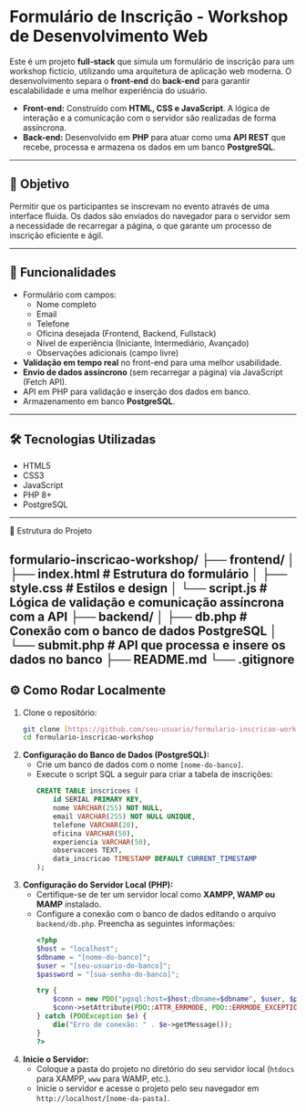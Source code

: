 # Formulário de Inscrição - Workshop de Desenvolvimento Web

Este é um projeto **full-stack** que simula um formulário de inscrição para um workshop fictício, utilizando uma arquitetura de aplicação web moderna. O desenvolvimento separa o **front-end** do **back-end** para garantir escalabilidade e uma melhor experiência do usuário.

* **Front-end:** Construído com **HTML, CSS e JavaScript**. A lógica de interação e a comunicação com o servidor são realizadas de forma assíncrona.
* **Back-end:** Desenvolvido em **PHP** para atuar como uma **API REST** que recebe, processa e armazena os dados em um banco **PostgreSQL**.

---

## 🎯 Objetivo

Permitir que os participantes se inscrevam no evento através de uma interface fluida. Os dados são enviados do navegador para o servidor sem a necessidade de recarregar a página, o que garante um processo de inscrição eficiente e ágil.

---

## 🧩 Funcionalidades

* Formulário com campos:
    * Nome completo
    * Email
    * Telefone
    * Oficina desejada (Frontend, Backend, Fullstack)
    * Nível de experiência (Iniciante, Intermediário, Avançado)
    * Observações adicionais (campo livre)
* **Validação em tempo real** no front-end para uma melhor usabilidade.
* **Envio de dados assíncrono** (sem recarregar a página) via JavaScript (Fetch API).
* API em PHP para validação e inserção dos dados em banco.
* Armazenamento em banco **PostgreSQL**.

---

## 🛠️ Tecnologias Utilizadas

* HTML5
* CSS3
* JavaScript
* PHP 8+
* PostgreSQL

---

📁 Estrutura do Projeto

formulario-inscricao-workshop/ 
├── frontend/
│   ├── index.html # Estrutura do formulário
│   ├── style.css # Estilos e design
│   └── script.js # Lógica de validação e comunicação assíncrona com a API 
├── backend/ 
│   ├── db.php # Conexão com o banco de dados PostgreSQL 
│   └── submit.php # API que processa e insere os dados no banco 
├── README.md 
└── .gitignore
---

## ⚙️ Como Rodar Localmente

1.  Clone o repositório:
    ```bash
    git clone [https://github.com/seu-usuario/formulario-inscricao-workshop.git](https://github.com/seu-usuario/formulario-inscricao-workshop.git)
    cd formulario-inscricao-workshop
    ```
2.  **Configuração do Banco de Dados (PostgreSQL):**
    * Crie um banco de dados com o nome `[nome-do-banco]`.
    * Execute o script SQL a seguir para criar a tabela de inscrições:
        ```sql
        CREATE TABLE inscricoes (
            id SERIAL PRIMARY KEY,
            nome VARCHAR(255) NOT NULL,
            email VARCHAR(255) NOT NULL UNIQUE,
            telefone VARCHAR(20),
            oficina VARCHAR(50),
            experiencia VARCHAR(50),
            observacoes TEXT,
            data_inscricao TIMESTAMP DEFAULT CURRENT_TIMESTAMP
        );
        ```
3.  **Configuração do Servidor Local (PHP):**
    * Certifique-se de ter um servidor local como **XAMPP, WAMP ou MAMP** instalado.
    * Configure a conexão com o banco de dados editando o arquivo `backend/db.php`. Preencha as seguintes informações:
        ```php
        <?php
        $host = "localhost";
        $dbname = "[nome-do-banco]";
        $user = "[seu-usuario-do-banco]";
        $password = "[sua-senha-do-banco]";
        
        try {
            $conn = new PDO("pgsql:host=$host;dbname=$dbname", $user, $password);
            $conn->setAttribute(PDO::ATTR_ERRMODE, PDO::ERRMODE_EXCEPTION);
        } catch (PDOException $e) {
            die("Erro de conexão: " . $e->getMessage());
        }
        ?>
        ```
4.  **Inicie o Servidor:**
    * Coloque a pasta do projeto no diretório do seu servidor local (`htdocs` para XAMPP, `www` para WAMP, etc.).
    * Inicie o servidor e acesse o projeto pelo seu navegador em `http://localhost/[nome-da-pasta]`.
